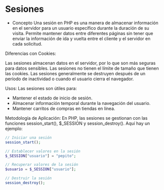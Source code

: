 # Sesiones

+ Concepto
Una sesión en PHP es una manera de almacenar información en el servidor para un usuario específico durante la duración de su visita. Permite mantener datos entre diferentes páginas sin tener que enviar la información de ida y vuelta entre el cliente y el servidor en cada solicitud.

Diferencias con Cookies:

Las sesiones almacenan datos en el servidor, por lo que son más seguras para datos sensibles.
Las sesiones no tienen el límite de tamaño que tienen las cookies.
Las sesiones generalmente se destruyen después de un período de inactividad o cuando el usuario cierra el navegador.

Usos: Las sesiones son útiles para:

+ Mantener el estado de inicio de sesión.
+ Almacenar información temporal durante la navegación del usuario.
+ Mantener carritos de compras en tiendas en línea.

Metodología de Aplicación: En PHP, las sesiones se gestionan con las funciones session_start(), $_SESSION y session_destroy(). Aquí hay un ejemplo:

``` php
// Iniciar una sesión
session_start();

// Establecer valores en la sesión
$_SESSION["usuario"] = "pepito";

// Recuperar valores de la sesión
$usuario = $_SESSION["usuario"];

// Destruir la sesión
session_destroy();
```